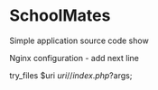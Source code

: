  SchoolMates
===============

Simple application source code show

Nginx configuration - add next line

try_files $uri $uri/ /index.php?$args;
